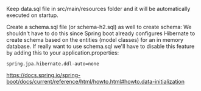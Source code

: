 Keep data.sql file in src/main/resources folder and it will be automatically executed on startup.


Create a schema.sql file (or schema-h2.sql) as well to create schema:
We shouldn't have to do this since Spring boot already configures Hibernate to create schema based on the entities (model classes) for an in memory database. 
If really want to use schema.sql we'll have to disable this feature by adding this to your application.properties:
```
spring.jpa.hibernate.ddl-auto=none
```

https://docs.spring.io/spring-boot/docs/current/reference/html/howto.html#howto.data-initialization